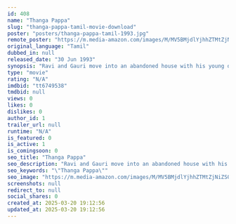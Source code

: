 ```yaml
---
id: 408
name: "Thanga Pappa"
slug: "thanga-pappa-tamil-movie-download"
poster: "posters/thanga-pappa-tamil-1993.jpg"
remote_poster: "https://m.media-amazon.com/images/M/MV5BMjdlYjhhZTMtZjNiZS00NjIwLThlYmEtZGE0ZDA3MDJmYzk2XkEyXkFqcGdeQXVyMTEzNzg0Mjkx._V1_SX300.jpg"
original_language: "Tamil"
dubbed_in: null
released_date: "30 Jun 1993"
synopsis: "Ravi and Gauri move into an abandoned house with his young daughter, Abirami. Problems arise when Abirami gets possessed by a spirit and people are murdered mysteriously."
type: "movie"
rating: "N/A"
imdbid: "tt6749538"
tmdbid: null
views: 0
likes: 0
dislikes: 0
author_id: 1
trailer_url: null
runtime: "N/A"
is_featured: 0
is_active: 1
is_comingsoon: 0
seo_title: "Thanga Pappa"
seo_description: "Ravi and Gauri move into an abandoned house with his young daughter, Abirami. Problems arise when Abirami gets possessed by a spirit and people are murdered mysteriously."
seo_keywords: "\"Thanga Pappa\""
seo_image: "https://m.media-amazon.com/images/M/MV5BMjdlYjhhZTMtZjNiZS00NjIwLThlYmEtZGE0ZDA3MDJmYzk2XkEyXkFqcGdeQXVyMTEzNzg0Mjkx._V1_SX300.jpg"
screenshots: null
redirect_to: null
social_shares: 0
created_at: 2025-03-20 19:12:56
updated_at: 2025-03-20 19:12:56
---
```


